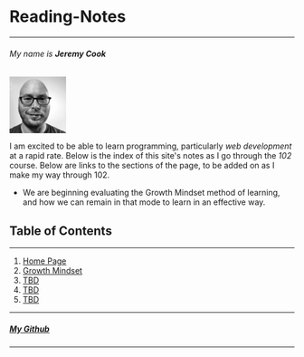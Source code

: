 # Reading-Notes

***

###### *My name is **Jeremy Cook*** 

<img src="MyPortrait.jpg" alt="MyPortrait" width="100" align="center"/>

I am excited to be able to learn programming, particularly _web development_ at a rapid rate. Below is the index of this site's notes as I go through the *102* course. Below are links to the sections of the page, to be added on as I make my way through 102. 
  * We are beginning evaluating the Growth Mindset method of learning, and how we can remain in that mode to learn in an effective way.

## Table of Contents

***

1. [Home Page](/README.md)
1. [Growth Mindset](/Learning-Journal.md)
1. [TBD](/Learning-Journal.md)
1. [TBD](/Learning-Journal.md)
1. [TBD](/Learning-Journal.md)

***

##### [My Github](https://github.com/Ocsilius) 

***
